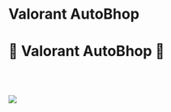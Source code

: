# Valorant AutoBhop

<p align="center">
  <h1>🤍 Valorant AutoBhop 🤍</h1><br>
  <br><br>
    <img src="https://cdn.discordapp.com/attachments/1112536497405579406/1112557890704777321/hub.png">
    <br><br>
</p>
